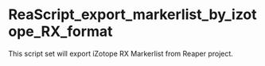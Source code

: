 # ReaScript_export_markerlist_by_izotope_RX_format
This script set will export iZotope RX Markerlist from Reaper project.
